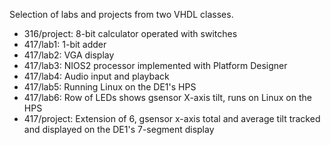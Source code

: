 Selection of labs and projects from two VHDL classes.

* 316/project: 8-bit calculator operated with switches
* 417/lab1: 1-bit adder
* 417/lab2: VGA display
* 417/lab3: NIOS2 processor implemented with Platform Designer
* 417/lab4: Audio input and playback
* 417/lab5: Running Linux on the DE1's HPS
* 417/lab6: Row of LEDs shows gsensor X-axis tilt, runs on Linux on the HPS
* 417/project: Extension of 6, gsensor x-axis total and average tilt tracked and displayed on the DE1's 7-segment display
